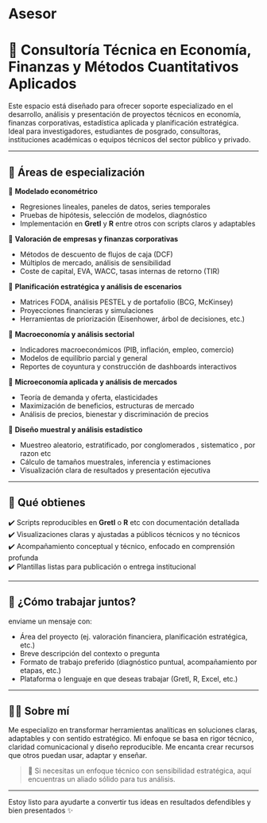 # Asesor
# 📘 Consultoría Técnica en Economía, Finanzas y Métodos Cuantitativos Aplicados

Este espacio está diseñado para ofrecer soporte especializado en el desarrollo, análisis y presentación de proyectos técnicos en economía, finanzas corporativas, estadística aplicada y planificación estratégica.  
Ideal para investigadores, estudiantes de posgrado, consultoras, instituciones académicas o equipos técnicos del sector público y privado.

---

## 🧠 Áreas de especialización

🔹 **Modelado econométrico**  
- Regresiones lineales, paneles de datos, series temporales  
- Pruebas de hipótesis, selección de modelos, diagnóstico  
- Implementación en **Gretl** y **R** entre otros  con scripts claros y adaptables

🔹 **Valoración de empresas y finanzas corporativas**  
- Métodos de descuento de flujos de caja (DCF)  
- Múltiplos de mercado, análisis de sensibilidad  
- Coste de capital, EVA, WACC, tasas internas de retorno (TIR)

🔹 **Planificación estratégica y análisis de escenarios**  
- Matrices FODA, análisis PESTEL y de portafolio (BCG, McKinsey)  
- Proyecciones financieras y simulaciones  
- Herramientas de priorización (Eisenhower, árbol de decisiones, etc.)

🔹 **Macroeconomía y análisis sectorial**  
- Indicadores macroeconómicos (PIB, inflación, empleo, comercio)  
- Modelos de equilibrio parcial y general  
- Reportes de coyuntura y construcción de dashboards interactivos

🔹 **Microeconomía aplicada y análisis de mercados**  
- Teoría de demanda y oferta, elasticidades  
- Maximización de beneficios, estructuras de mercado  
- Análisis de precios, bienestar y discriminación de precios

🔹 **Diseño muestral y análisis estadístico**  
- Muestreo aleatorio, estratificado, por conglomerados , sistematico , por razon etc   
- Cálculo de tamaños muestrales, inferencia y estimaciones  
- Visualización clara de resultados y presentación ejecutiva

---

## 🚀 Qué obtienes

✔️ Scripts reproducibles en **Gretl** o **R**  etc con documentación detallada  
✔️ Visualizaciones claras y ajustadas a públicos técnicos y no técnicos  
✔️ Acompañamiento conceptual y técnico, enfocado en comprensión profunda  
✔️ Plantillas listas para publicación o entrega institucional

---

## 💬 ¿Cómo trabajar juntos?

  enviame un mensaje con:

- Área del proyecto (ej. valoración financiera, planificación estratégica, etc.)  
- Breve descripción del contexto o pregunta  
- Formato de trabajo preferido (diagnóstico puntual, acompañamiento por etapas, etc.)  
- Plataforma o lenguaje en que deseas trabajar (Gretl, R, Excel, etc.)

---

## 👨‍💻 Sobre mí

Me especializo en transformar herramientas analíticas en soluciones claras, adaptables y con sentido estratégico. Mi enfoque se basa en rigor técnico, claridad comunicacional y diseño reproducible. Me encanta crear recursos que otros puedan usar, adaptar y enseñar.

> 📌 Si necesitas un enfoque técnico con sensibilidad estratégica, aquí encuentras un aliado sólido para tus análisis.

---

Estoy listo para ayudarte a convertir tus ideas en resultados defendibles y bien presentados ✨
